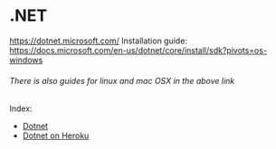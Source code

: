 # .NET
https://dotnet.microsoft.com/
Installation guide: https://docs.microsoft.com/en-us/dotnet/core/install/sdk?pivots=os-windows
###### There is also guides for linux and mac OSX in the above link
Index: 
- [Dotnet](dotnetAndVSCode.md)
- [Dotnet on Heroku](DotNetOnHeroku.md)
